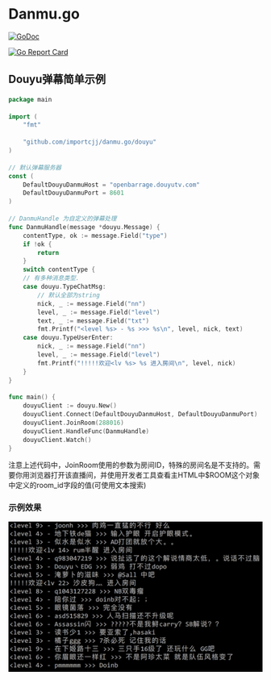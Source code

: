 # Danmu.go
[![GoDoc](https://godoc.org/github.com/importcjj/danmu.go/douyu?status.svg)](https://godoc.org/github.com/importcjj/danmu.go/douyu)

[![Go Report Card](https://goreportcard.com/badge/github.com/importcjj/danmu.go)](https://goreportcard.com/report/github.com/importcjj/danmu.go)

## Douyu弹幕简单示例

```go
package main

import (
	"fmt"

	"github.com/importcjj/danmu.go/douyu"
)

// 默认弹幕服务器
const (
	DefaultDouyuDanmuHost = "openbarrage.douyutv.com"
	DefaultDouyuDanmuPort = 8601
)

// DanmuHandle 为自定义的弹幕处理
func DanmuHandle(message *douyu.Message) {
	contentType, ok := message.Field("type")
	if !ok {
		return
	}
	switch contentType {
	// 有多种消息类型.
	case douyu.TypeChatMsg:
		// 默认全部为string
		nick, _ := message.Field("nn")
		level, _ := message.Field("level")
		text, _ := message.Field("txt")
		fmt.Printf("<level %s> - %s >>> %s\n", level, nick, text)
	case douyu.TypeUserEnter:
		nick, _ := message.Field("nn")
		level, _ := message.Field("level")
		fmt.Printf("!!!!!欢迎<lv %s> %s 进入房间\n", level, nick)
	}
}

func main() {
	douyuClient := douyu.New()
	douyuClient.Connect(DefaultDouyuDanmuHost, DefaultDouyuDanmuPort)
	douyuClient.JoinRoom(288016)
	douyuClient.HandleFunc(DanmuHandle)
	douyuClient.Watch()
}
```

注意上述代码中，JoinRoom使用的参数为房间ID，特殊的房间名是不支持的。需要你用浏览器打开该直播间，并使用开发者工具查看主HTML中$ROOM这个对象中定义的room_id字段的值(可使用文本搜索)

### 示例效果
![](images/example1.png)
